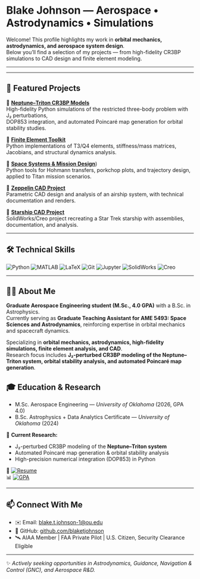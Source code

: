 # Blake Johnson — Aerospace • Astrodynamics • Simulations


Welcome! 
This profile highlights my work in **orbital mechanics, astrodynamics, and aerospace system design**.  
Below you’ll find a selection of my projects — from high-fidelity CR3BP simulations to CAD design and finite element modeling.

---


---

## 🚀 Featured Projects

🔹 [**Neptune–Triton CR3BP Models**](https://github.com/blaketjohnson/r3bp_neptune_triton)  
High-fidelity Python simulations of the restricted three-body problem with J₂ perturbations,  
DOP853 integration, and automated Poincaré map generation for orbital stability studies.  

🔹 [**Finite Element Toolkit**](https://github.com/blaketjohnson/finite_elements_portfolio)  
Python implementations of T3/Q4 elements, stiffness/mass matrices, Jacobians, and structural dynamics analysis.  

🔹 [**Space Systems & Mission Design**](https://github.com/blaketjohnson/earth_saturn_transfer))  
Python tools for Hohmann transfers, porkchop plots, and trajectory design, applied to Titan mission scenarios.  

🔹 [**Zeppelin CAD Project**](https://github.com/blaketjohnson/zeppelin_cad_project)  
Parametric CAD design and analysis of an airship system, with technical documentation and renders.  

🔹 [**Starship CAD Project**](https://github.com/blaketjohnson/starship_cad_project)  
SolidWorks/Creo project recreating a Star Trek starship with assemblies, documentation, and analysis.  

---

## 🛠 Technical Skills

![Python](https://img.shields.io/badge/Python-3776AB?style=for-the-badge&logo=python&logoColor=white)
![MATLAB](https://img.shields.io/badge/MATLAB-0076A8?style=for-the-badge&logo=mathworks&logoColor=white)
![LaTeX](https://img.shields.io/badge/LaTeX-008080?style=for-the-badge&logo=latex&logoColor=white)
![Git](https://img.shields.io/badge/Git-F05032?style=for-the-badge&logo=git&logoColor=white)
![Jupyter](https://img.shields.io/badge/Jupyter-F37626?style=for-the-badge&logo=jupyter&logoColor=white)
![SolidWorks](https://img.shields.io/badge/SolidWorks-E02127?style=for-the-badge&logo=dassaultsystemes&logoColor=white)
![Creo](https://img.shields.io/badge/Creo-00A651?style=for-the-badge&logo=ptc&logoColor=white)

---

## 👨‍🚀 About Me

**Graduate Aerospace Engineering student (M.Sc., 4.0 GPA)** with a B.Sc. in Astrophysics.  
Currently serving as **Graduate Teaching Assistant for AME 5493: Space Sciences and Astrodynamics**, reinforcing expertise in orbital mechanics and spacecraft dynamics.  

Specializing in **orbital mechanics, astrodynamics, high-fidelity simulations, finite element analysis, and CAD**.  
Research focus includes **J₂-perturbed CR3BP modeling of the Neptune–Triton system, orbital stability analysis, and automated Poincaré map generation**.  


## 🎓 Education & Research

- M.Sc. Aerospace Engineering — *University of Oklahoma* (2026, GPA 4.0)  
- B.Sc. Astrophysics + Data Analytics Certificate — *University of Oklahoma* (2024)  

🔭 **Current Research:**  
- J₂-perturbed CR3BP modeling of the **Neptune–Triton system**  
- Automated Poincaré map generation & orbital stability analysis  
- High-precision numerical integration (DOP853) in Python

📘 [![Resume](https://img.shields.io/badge/Resume-PDF-red)](docs/resume_08102025.pdf)  
📊 [![GPA](https://img.shields.io/badge/GPA-4.0-darkgreen)](docs/2024_2025-unofficial_transcript.pdf)  

---

## 📫 Connect With Me

- ✉️ Email: [blake.t.johnson-1@ou.edu](mailto:blake.t.johnson-1@ou.edu)  
- 🔗 GitHub: [github.com/blaketjohnson](https://github.com/blaketjohnson)  
- 🛰 AIAA Member | FAA Private Pilot | U.S. Citizen, Security Clearance Eligible  

---

✨ *Actively seeking opportunities in Astrodynamics, Guidance, Navigation & Control (GNC), and Aerospace R&D.*  





